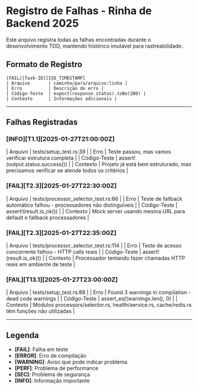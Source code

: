 # Registro de Falhas - Rinha de Backend 2025

Este arquivo registra todas as falhas encontradas durante o desenvolvimento TDD, mantendo histórico imutável para rastreabilidade.

## Formato de Registro
```
[FAIL][Task-ID][ISO_TIMESTAMP]
| Arquivo       | caminho/para/arquivo:linha |
| Erro          | Descrição do erro |
| Código-Teste  | expect(response.status).toBe(200) |
| Contexto      | Informações adicionais |
```

---

## Falhas Registradas

### [INFO][T1.1][2025-01-27T21:00:00Z]
| Arquivo       | tests/setup_test.rs:39 |
| Erro          | Teste passou, mas vamos verificar estrutura completa |
| Código-Teste  | assert!(output.status.success()) |
| Contexto      | Projeto já está bem estruturado, mas precisamos verificar se atende todos os critérios |

### [FAIL][T2.3][2025-01-27T22:30:00Z]
| Arquivo       | tests/processor_selector_test.rs:66 |
| Erro          | Teste de fallback automático falhou - processadores não distinguíveis |
| Código-Teste  | assert!(result.is_ok()) |
| Contexto      | Mock server usando mesma URL para default e fallback processadores |

### [FAIL][T2.3][2025-01-27T22:35:00Z]
| Arquivo       | tests/processor_selector_test.rs:114 |
| Erro          | Teste de acesso concorrente falhou - HTTP calls reais |
| Código-Teste  | assert!(result.is_ok()) |
| Contexto      | Processador tentando fazer chamadas HTTP reais em ambiente de teste |

### [FAIL][T13.1][2025-01-27T23:00:00Z]
| Arquivo       | tests/setup_test.rs:88 |
| Erro          | Found 3 warnings in compilation - dead code warnings |
| Código-Teste  | assert_eq!(warnings.len(), 0) |
| Contexto      | Módulos processors/selector.rs, health/service.rs, cache/redis.rs têm funções não utilizadas |

---

## Legenda
- **[FAIL]**: Falha em teste
- **[ERROR]**: Erro de compilação
- **[WARNING]**: Aviso que pode indicar problema
- **[PERF]**: Problema de performance
- **[SEC]**: Problema de segurança
- **[INFO]**: Informação importante 